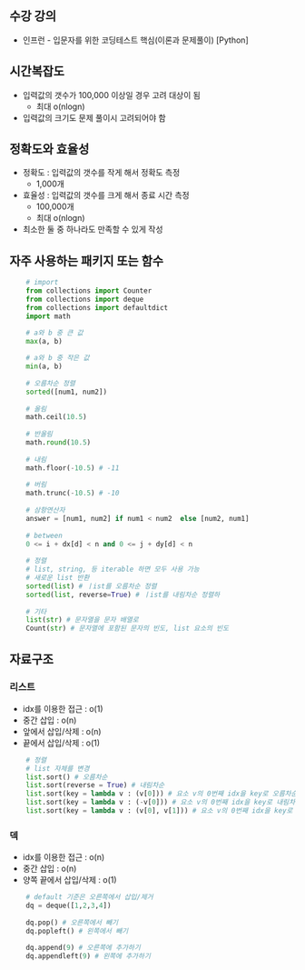 
## 수강 강의
* 인프런 - 입문자를 위한 코딩테스트 핵심(이론과 문제풀이) [Python]

## 시간복잡도
* 입력값의 갯수가 100,000 이상일 경우 고려 대상이 됨
  * 최대 o(nlogn)
* 입력값의 크기도 문제 풀이시 고려되어야 함

## 정확도와 효율성
* 정확도 : 입력값의 갯수를 작게 해서 정확도 측정
  * 1,000개
* 효율성 : 입력값의 갯수를 크게 해서 종료 시간 측정
  * 100,000개 
  * 최대 o(nlogn)
* 최소한 둘 중 하나라도 만족할 수 있게 작성

## 자주 사용하는 패키지 또는 함수
```python
    # import
    from collections import Counter
    from collections import deque
    from collections import defaultdict
    import math

    # a와 b 중 큰 값
    max(a, b) 
    
    # a와 b 중 작은 값
    min(a, b)
    
    # 오름차순 정렬
    sorted([num1, num2]) 
    
    # 올림
    math.ceil(10.5)
    
    # 반올림
    math.round(10.5)
    
    # 내림
    math.floor(-10.5) # -11
    
    # 버림
    math.trunc(-10.5) # -10
    
    # 삼항연산자
    answer = [num1, num2] if num1 < num2  else [num2, num1]
    
    # between
    0 <= i + dx[d] < n and 0 <= j + dy[d] < n
    
    # 정렬
    # list, string, 등 iterable 하면 모두 사용 가능
    # 새로운 list 반환
    sorted(list) # ㅣist를 오름차순 정렬
    sorted(list, reverse=True) # ㅣist를 내림차순 정렬하
    
    # 기타
    list(str) # 문자열을 문자 배열로
    Count(str) # 문자열에 포함된 문자의 빈도, list 요소의 빈도
```

## 자료구조
### 리스트
* idx를 이용한 접근 : o(1)
* 중간 삽입 : o(n)
* 앞에서 삽입/삭제 : o(n)
* 끝에서 삽입/삭제 : o(1)
```python
    # 정렬
    # list 자체를 변경
    list.sort() # 오름차순
    list.sort(reverse = True) # 내림차순
    list.sort(key = lambda v : (v[0])) # 요소 v의 0번째 idx을 key로 오름차순 정렬, key가 동일하면 기존 순서를 유지함
    list.sort(key = lambda v : (-v[0])) # 요소 v의 0번째 idx을 key로 내림차순 정렬, key가 동일하면 기존 순서를 유지함
    list.sort(key = lambda v : (v[0], v[1])) # 요소 v의 0번째 idx을 key로 오름차순 정렬, key가 동일하면 v의 1번째 idx를 key로 오름차순 정렬
```

### 덱
* idx를 이용한 접근 : o(n)
* 중간 삽입 : o(n)
* 양쪽 끝에서 삽입/삭제 : o(1) 
```python
    # default 기준은 오른쪽에서 삽입/제거
    dq = deque([1,2,3,4])
    
    dq.pop() # 오른쪽에서 빼기
    dq.popleft() # 왼쪽에서 빼기
    
    dq.append(9) # 오른쪽에 추가하기
    dq.appendleft(9) # 왼쪽에 추가하기
```